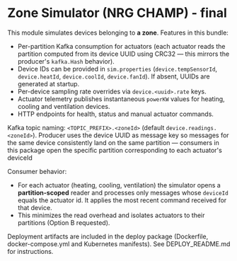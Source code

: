 <!-- v2 -->
<!-- README.md -->
# Zone Simulator (NRG CHAMP) - final

This module simulates devices belonging to **a zone**. Features in this bundle:

- Per-partition Kafka consumption for actuators (each actuator reads the partition computed from its device UUID using CRC32 — this mirrors the producer's `kafka.Hash` behavior).
- Device IDs can be provided in `sim.properties` (`device.tempSensorId`, `device.heatId`, `device.coolId`, `device.fanId`). If absent, UUIDs are generated at startup.
- Per-device sampling rate overrides via `device.<uuid>.rate` keys.
- Actuator telemetry publishes instantaneous `powerKW` values for heating, cooling and ventilation devices.
- HTTP endpoints for health, status and manual actuator commands.

Kafka topic naming: `<TOPIC_PREFIX>.<zoneId>` (default `device.readings.<zoneId>`). Producer uses the device UUID as message key so messages for the same device consistently land on the same partition — consumers in this package open the specific partition corresponding to each actuator's deviceId

Consumer behavior:
- For each actuator (heating, cooling, ventilation) the simulator opens a **partition-scoped** reader and processes only messages whose `deviceId` equals the actuator id. It applies the most recent command received for that device.
- This minimizes the read overhead and isolates actuators to their partitions (Option B requested).

Deployment artifacts are included in the deploy package (Dockerfile, docker-compose.yml and Kubernetes manifests). See DEPLOY_README.md for instructions.
